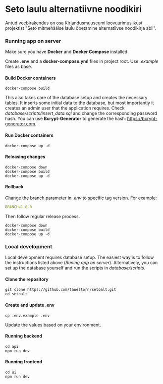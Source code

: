 # Seto laulu alternatiivne noodikiri
Antud veebirakendus on osa Kirjandusmuuseumi loovuurimuslikust projektist "Seto mitmehäälse laulu õpetamine alternatiivse noodikirja abil".

### Running app on server
Make sure you have **Docker** and **Docker Compose** installed.

Create **.env** and a **docker-compose.yml** files in project root. Use *.example* files as base.

#### Build Docker containers
```shell
docker-compose build
```
This also takes care of the database setup and creates the necessary tables. It inserts some initial data to the database, but most importantly it creates an admin user that the application requires. Check *database/scripts/insert_data.sql* and change the corresponding password hash. You can use **Bcrypt-Generator** to generate the hash: https://bcrypt-generator.com.
#### Run Docker containers
```shell
docker-compose up -d
```

#### Releasing changes
```shell
docker-compose down
docker-compose build
docker-compose up -d
```


#### Rollback
Change the branch parameter in *.env* to specific tag version. For example:
```yaml
BRANCH=1.0.0
```
Then follow regular release process.
```shell
docker-compose down
docker-compose build
docker-compose up -d
```


### Local development
Local development requires database setup. The easiest way is to follow the instructions listed above (*Runing app on server*). Alternatively, you can set up the database yourself and run the scripts in *database/scripts*.

#### Clone the repository
```shell
git clone https://github.com/taneltorn/setoalt.git
cd setoalt
```

#### Create and update .env
```shell
cp .env.example .env
```
Update the values based on your environment.

#### Running backend
```shell
cd api
npm run dev
```

#### Running frontend
```shell
cd ui
npm run dev
```